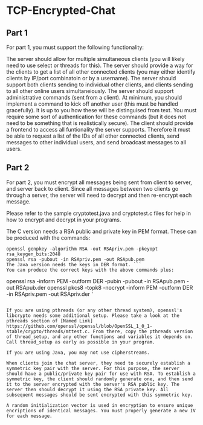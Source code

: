 # TCP-Encrypted-Chat

## Part 1

For part 1, you must support the following functionality:

The server should allow for multiple simultaneous clients (you will likely need to use select or threads for this).
The server should provide a way for the clients to get a list of all other connected clients (you may either identify clients by IP/port combinatoin or by a username).
The server should support both clients sending to individual other clients, and clients sending to all other online users simultaneiously.
The server should support administrative commands (sent from a client). At minimum, you should implement a command to kick off another user (this must be handled gracefully). It is up to you how these will be distinguised from text. You must require some sort of authentication for these commands (but it does not need to be something that is realistically secure).
The client should provide a frontend to access all funtionality the server supports. Therefore it must be able to request a list of the IDs of all other connected clients, send messages to other individual users, and send broadcast messages to all users.

## Part 2
For part 2, you must encrypt all messages being sent from client to server, and server back to client. Since all messages between two clients go through a server, the server will need to decrypt and then re-encrypt each message.

Please refer to the sample cryptotest.java and cryptotest.c files for help in how to encrypt and decrypt in your programs.

The C version needs a RSA public and private key in PEM format. These can be produced with the commands:

```
openssl genpkey -algorithm RSA -out RSApriv.pem -pkeyopt rsa_keygen_bits:2048
openssl rsa -pubout -in RSApriv.pem -out RSApub.pem
The Java version needs the keys in DER format. ``` 
You can produce the correct keys with the above commands plus:
```
openssl rsa -inform PEM -outform DER -pubin -pubout -in RSApub.pem -out RSApub.der
openssl pkcs8 -topk8 -nocrypt -inform PEM -outform DER -in RSApriv.pem -out RSApriv.der '
```

If you are using pthreads (or any other thread system), openssl's libcrypto needs some additional setup. Please take a look at the pthreads section of [Named Link] https://github.com/openssl/openssl/blob/OpenSSL_1_0_1-stable/crypto/threads/mttest.c. From there, copy the pthreads version of thread_setup, and any other functions and variables it depends on. Call thread_setup as early as possible in your program.

If you are using Java, you may not use cipherstreams.

When clients join the chat server, they need to securely establish a symmetric key pair with the server. For this purpose, the server should have a public/private key pair for use with RSA. To establish a symmetric key, the client should randomly generate one, and then send it to the server encrypted with the server's RSA public key. The server then should decrypt it using the RSA private key. All subsequent messages should be sent encrypted with this symmetric key.

A random initialization vector is used in encryption to ensure unique encriptions of identical messages. You must properly generate a new IV for each message.
